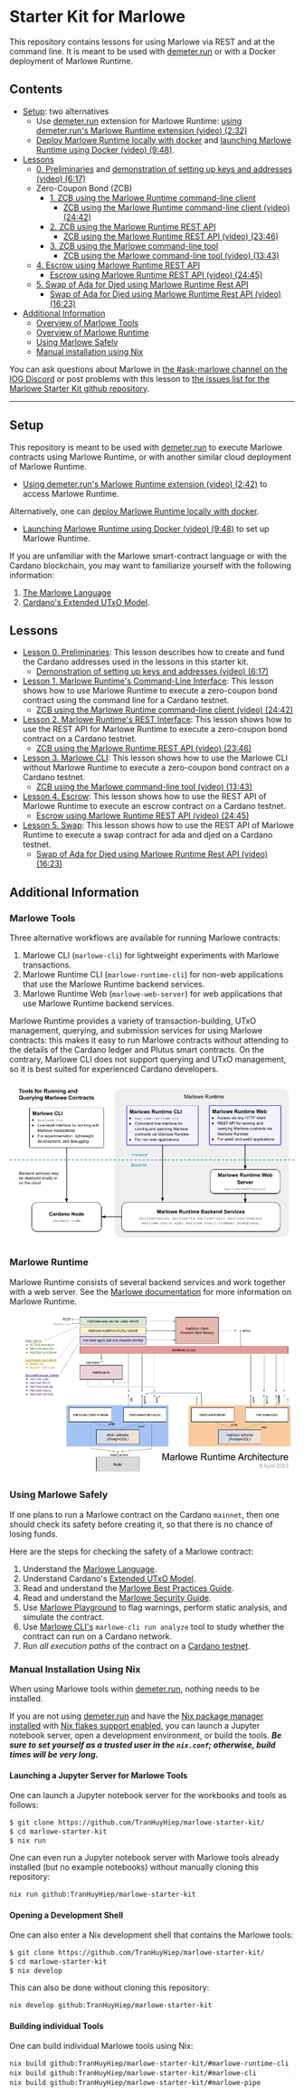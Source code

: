 # Starter Kit for Marlowe

This repository contains lessons for using Marlowe via REST and at the command line. It is meant to be used with [demeter.run](https://demeter.run) or with a Docker deployment of Marlowe Runtime.

## Contents 

- [Setup](#setup): two alternatives 
  - Use [demeter.run](https://demeter.run/) extension for Marlowe Runtime: [using demeter.run's Marlowe Runtime extension (video) (2:32)](https://youtu.be/XnZ8gCjpl1E)
  - [Deploy Marlowe Runtime locally with docker](docker.md) and [launching Marlowe Runtime using Docker (video) (9:48)](https://youtu.be/45F5ld8NNHM).
- [Lessons](#lessons)
  - [0. Preliminaries](00-preliminaries.md) and [demonstration of setting up keys and addresses (video) (6:17)](https://youtu.be/hGBmj9ZrYHs)
  - Zero-Coupon Bond (ZCB)
    - [1. ZCB using the Marlowe Runtime command-line client](01-runtime-cli.ipynb)
      - [ZCB using the Marlowe Runtime command-line client (video) (24:42)](https://youtu.be/pjDtuD5rimI)
    - [2. ZCB using the Marlowe Runtime REST API](02-runtime-rest.ipynb)
      - [ZCB using the Marlowe Runtime REST API (video) (23:46)](https://youtu.be/wgJVdkM2pBY)
    - [3. ZCB using the Marlowe command-line tool](03-marlowe-cli.ipynb)
      - [ZCB using the Marlowe command-line tool (video) (13:43)](https://youtu.be/ELc72BKf7ec)
  - [4. Escrow using Marlowe Runtime REST API](04-escrow-rest.ipynb)
    - [Escrow using Marlowe Runtime REST API (video) (24:45)](https://youtu.be/E8m-PKbS9TI)
  - [5. Swap of Ada for Djed using Marlowe Runtime Rest API](05-swap-rest.ipynb)
    - [Swap of Ada for Djed using Marlowe Runtime Rest API (video) (16:23)](https://youtu.be/sSrVCRNoytU)
- [Additional Information](#additional-information)
  - [Overview of Marlowe Tools](#marlowe-tools)
  - [Overview of Marlowe Runtime](#marlowe-runtime)
  - [Using Marlowe Safely](#using-marlowe-safely)
  - [Manual installation using Nix](#manual-installation-using-nix)

You can ask questions about Marlowe in [the #ask-marlowe channel on the IOG Discord](https://discord.com/channels/826816523368005654/936295815926927390) or post problems with this lesson to [the issues list for the Marlowe Starter Kit github repository](https://github.com/input-output-hk/marlowe-starter-kit/issues).

---

## Setup

This repository is meant to be used with [demeter.run](https://demeter.run) to execute Marlowe contracts using Marlowe Runtime, or with another similar cloud deployment of Marlowe Runtime.

- [Using demeter.run's Marlowe Runtime extension (video) (2:42)](https://youtu.be/QeBGv2mvGnA) to access Marlowe Runtime.

Alternatively, one can [deploy Marlowe Runtime locally with docker](docker.md).

- [Launching Marlowe Runtime using Docker (video) (9:48)](https://youtu.be/45F5ld8NNHM) to set up Marlowe Runtime.

If you are unfamiliar with the Marlowe smart-contract language or with the Cardano blockchain, you may want to familiarize yourself with the following information:

1. [The Marlowe Language](https://marlowe-finance.io/)
2. [Cardano's Extended UTxO Model](https://docs.cardano.org/learn/eutxo-explainer).

## Lessons

- [Lesson 0. Preliminaries](00-preliminaries.md): This lesson describes how to create and fund the Cardano addresses used in the lessons in this starter kit.
  - [Demonstration of setting up keys and addresses (video) (6:17)](https://youtu.be/hGBmj9ZrYHs)
- [Lesson 1. Marlowe Runtime's Command-Line Interface](01-runtime-cli.ipynb): This lesson shows how to use Marlowe Runtime to execute a zero-coupon bond contract using the command line for a Cardano testnet.
  - [ZCB using the Marlowe Runtime command-line client (video) (24:42)](https://youtu.be/pjDtuD5rimI)
- [Lesson 2. Marlowe Runtime's REST Interface](02-runtime-rest.ipynb): This lesson shows how to use the REST API for Marlowe Runtime to execute a zero-coupon bond contract on a Cardano testnet.
  - [ZCB using the Marlowe Runtime REST API (video) (23:46)](https://youtu.be/wgJVdkM2pBY)
- [Lesson 3. Marlowe CLI](03-marlowe-cli.ipynb): This lesson shows how to use the Marlowe CLI without Marlowe Runtime to execute a zero-coupon bond contract on a Cardano testnet.
  - [ZCB using the Marlowe command-line tool (video) (13:43)](https://youtu.be/ELc72BKf7ec)
- [Lesson 4. Escrow](04-escrow-rest.ipynb): This lesson shows how to use the REST API of Marlowe Runtime to execute an escrow contract on a Cardano testnet.
  - [Escrow using Marlowe Runtime REST API (video) (24:45)](https://youtu.be/E8m-PKbS9TI)
- [Lesson 5. Swap](05-swap-rest.ipynb): This lesson shows how to use the REST API of Marlowe Runtime to execute a swap contract for ada and djed on a Cardano testnet.
  - [Swap of Ada for Djed using Marlowe Runtime Rest API (video) (16:23)](https://youtu.be/sSrVCRNoytU)

## Additional Information

### Marlowe Tools

Three alternative workflows are available for running Marlowe contracts:

1. Marlowe CLI (`marlowe-cli`) for lightweight experiments with Marlowe transactions.
2. Marlowe Runtime CLI (`marlowe-runtime-cli`) for non-web applications that use the Marlowe Runtime backend services.
3. Marlowe Runtime Web (`marlowe-web-server`) for web applications that use Marlowe Runtime backend services.

Marlowe Runtime provides a variety of transaction-building, UTxO management, querying, and submission services for using Marlowe contracts: this makes it easy to run Marlowe contracts without attending to the details of the Cardano ledger and Plutus smart contracts. On the contrary, Marlowe CLI does not support querying and UTxO management, so it is best suited for experienced Cardano developers.

![Tools for Running and Querying Marlowe Contracts](images/marlowe-tools.png)

### Marlowe Runtime

Marlowe Runtime consists of several backend services and work together with a web server. See the [Marlowe documentation](https://github.com/input-output-hk/marlowe-doc/blob/main/README.md) for more information on Marlowe Runtime.

![The architecture of Marlowe Runtime](images/runtime-architecture.png)

### Using Marlowe Safely

If one plans to run a Marlowe contract on the Cardano `mainnet`, then one should check its safety before creating it, so that there is no chance of losing funds.

Here are the steps for checking the safety of a Marlowe contract:

1. Understand the [Marlowe Language](https://marlowe-finance.io/).
2. Understand Cardano\'s [Extended UTxO Model](https://docs.cardano.org/learn/eutxo-explainer).
3. Read and understand the [Marlowe Best Practices Guide](https://github.com/input-output-hk/marlowe-cardano/blob/main/marlowe/best-practices.md).
4. Read and understand the [Marlowe Security Guide](https://github.com/input-output-hk/marlowe-cardano/blob/main/marlowe/security.md).
5. Use [Marlowe Playground](https://play.marlowe-finance.io/) to flag warnings, perform static analysis, and simulate the contract.
6. Use [Marlowe CLI\'s](https://github.com/input-output-hk/marlowe-cardano/blob/main/marlowe-cli/ReadMe.md) `marlowe-cli run analyze` tool to study whether the contract can run on a Cardano network.
7. Run *all execution paths* of the contract on a [Cardano testnet](https://docs.cardano.org/cardano-testnet/overview).

### Manual Installation Using Nix

When using Marlowe tools within [demeter.run](http://demeter.run/), nothing needs to be installed.

If you are not using [demeter.run](http://demeter.run/) and have the [Nix package manager installed](https://nix.dev/tutorials/install-nix) with [Nix flakes support enabled](https://nixos.wiki/wiki/Flakes#Enable_flakes), you can launch a Jupyter notebook server, open a development environment, or build the tools. ***Be sure to set yourself as a trusted user in the `nix.conf`; otherwise, build times will be very long.***

#### Launching a Jupyter Server for Marlowe Tools

One can launch a Jupyter notebook server for the workbooks and tools as follows:

```console
$ git clone https://github.com/TranHuyHiep/marlowe-starter-kit/
$ cd marlowe-starter-kit
$ nix run
```

One can even run a Jupyter notebook server with Marlowe tools already installed (but no example notebooks) without manually cloning this repository:

```bash
nix run github:TranHuyHiep/marlowe-starter-kit
```

#### Opening a Development Shell

One can also enter a Nix development shell that contains the Marlowe tools:

```console
$ git clone https://github.com/TranHuyHiep/marlowe-starter-kit/
$ cd marlowe-starter-kit
$ nix develop
```

This can also be done without cloning this repository:

```bash
nix develop github:TranHuyHiep/marlowe-starter-kit
```

#### Building individual Tools

One can build individual Marlowe tools using Nix:

```bash
nix build github:TranHuyHiep/marlowe-starter-kit/#marlowe-runtime-cli -o build/marlowe-runtime-cli
nix build github:TranHuyHiep/marlowe-starter-kit/#marlowe-cli         -o build/marlowe-cli
nix build github:TranHuyHiep/marlowe-starter-kit/#marlowe-pipe        -o build/marlowe-pipe
```
